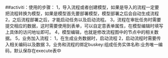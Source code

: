 ##activiti：使用的步骤：
      1，导入流程或者创建模型，如果是导入的流程一定要把流程转换为模型，如果是模型首先要部署模型，模型部署之后会自动生成流程
      2，之后流程部署之后，才能启动任务以及启动流程。
      3，流程在审批任务时需要提交相应的数据，这时需要使用到表单，可以自定意表单属性，在模型编辑时填写上具体的访问地址即可。
      4，模型编辑，也就是修改流程图中的节点中的相关数据。
      5，业务加入流程：
         1，在生成业务数据时，启动流程
         2，启动流程时需要传入相关编码以及数据
         3，业务和流程的绑定buskey:组成任务实体名称:业务唯一编码，默认保存在execute表中